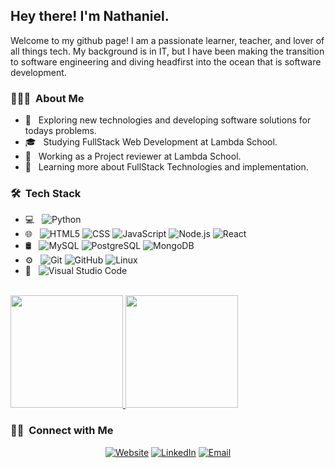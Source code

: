 


<h2> Hey there! I'm Nathaniel.</h2>
<p>Welcome to my github page! I am a passionate learner, teacher, and lover of all things tech. My background is in IT, but I have been making the transition to software engineering and diving headfirst into the ocean that is software development.</p>

<h3> 👨🏻‍💻 &nbsp;About Me </h3>

- 🤔 &nbsp; Exploring new technologies and developing software solutions for todays problems.
- 🎓 &nbsp; Studying FullStack Web Development at Lambda School.
- 💼 &nbsp; Working as a Project reviewer at Lambda School.
- 🌱 &nbsp; Learning more about FullStack Technologies and implementation.

<h3> 🛠 &nbsp;Tech Stack</h3>

- 💻 &nbsp;
  ![Python](https://img.shields.io/badge/-Python-333333?style=flat&logo=python)
- 🌐 &nbsp;
  ![HTML5](https://img.shields.io/badge/-HTML5-333333?style=flat&logo=HTML5)
  ![CSS](https://img.shields.io/badge/-CSS-333333?style=flat&logo=CSS3&logoColor=1572B6)
  ![JavaScript](https://img.shields.io/badge/-JavaScript-333333?style=flat&logo=javascript)
  ![Node.js](https://img.shields.io/badge/-Node.js-333333?style=flat&logo=node.js)
  ![React](https://img.shields.io/badge/-React-333333?style=flat&logo=react)
- 🛢 &nbsp;
  ![MySQL](https://img.shields.io/badge/-MySQL-333333?style=flat&logo=mysql)
  ![PostgreSQL](https://img.shields.io/badge/PostgreSQL-333333??style=flat&logo=postgresql)
  ![MongoDB](https://img.shields.io/badge/mongodb-333333??style=flat&logo=mongodb)
- ⚙️ &nbsp;
  ![Git](https://img.shields.io/badge/-Git-333333?style=flat&logo=git)
  ![GitHub](https://img.shields.io/badge/-GitHub-333333?style=flat&logo=github)
  ![Linux](https://img.shields.io/badge/-Linux-333333?style=flat&logo=Linux)
- 🔧 &nbsp;
  ![Visual Studio Code](https://img.shields.io/badge/-Visual%20Studio%20Code-333333?style=flat&logo=visual-studio-code&logoColor=007ACC)

<br/>

<a href="https://github.com/odst0016">
  <img height="180em" src="https://github-readme-stats.vercel.app/api?username=odst0016&theme=buefy&show_icons=true" />
  <img height="180em" src="https://github-readme-stats.vercel.app/api/top-langs/?username=odst0016&theme=buefy&layout=compact" />
</a>

<br/>

<h3> 🤝🏻 &nbsp;Connect with Me </h3>

<p align="center">
<a href="http://njpatterson.xyz/"><img alt="Website" src="https://img.shields.io/badge/Website-www.njpatterson.xyz-blue?style=flat-square&logo=google-chrome"></a>
<a href="https://www.linkedin.com/in/nathaniel-patterson/"><img alt="LinkedIn" src="https://img.shields.io/badge/LinkedIn-Nathaniel%20Patterson-blue?style=flat-square&logo=linkedin"></a>
<a href="mailto:nathanieljonpatterson@gmail.com"><img alt="Email" src="https://img.shields.io/badge/Email-nathanieljonpatterson@gmail.com-blue?style=flat-square&logo=gmail"></a>
</p>
